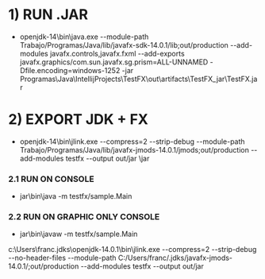 # 1) RUN .JAR
* openjdk-14\bin\java.exe --module-path Trabajo/Programas/Java/lib/javafx-sdk-14.0.1/lib;out/production --add-modules javafx.controls,javafx.fxml --add-exports javafx.graphics/com.sun.javafx.sg.prism=ALL-UNNAMED -Dfile.encoding=windows-1252 -jar Programas\Java\IntellijProjects\TestFX\out\artifacts\TestFX_jar\TestFX.jar
# 2) EXPORT JDK + FX
* openjdk-14\bin\jlink.exe --compress=2 --strip-debug --module-path Trabajo/Programas/Java/lib/javafx-jmods-14.0.1/jmods;out/production --add-modules testfx --output out/jar
\jar
### 2.1 RUN ON CONSOLE
* jar\bin\java -m testfx/sample.Main
### 2.2 RUN ON GRAPHIC ONLY CONSOLE
* jar\bin\javaw -m testfx/sample.Main

c:\Users\franc\.jdks\openjdk-14.0.1\bin\jlink.exe  --compress=2 --strip-debug --no-header-files --module-path C:/Users/franc/.jdks/javafx-jmods-14.0.1/;out/production --add-modules testfx --output out/jar
